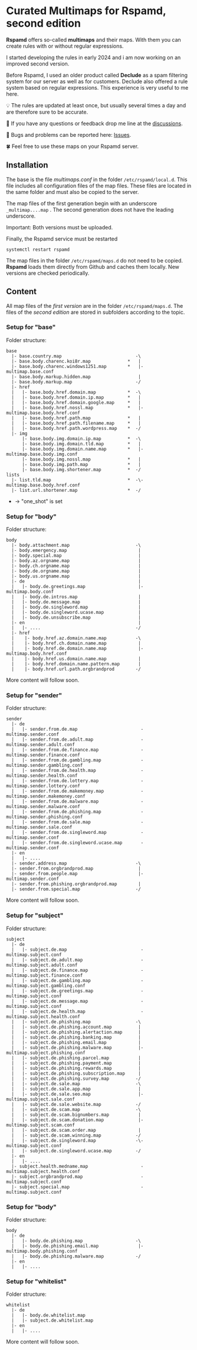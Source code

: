 # Curated Multimaps for Rspamd, second edition

**Rspamd** offers so-called **multimaps** and their maps. With them you can create rules with or without regular expressions.

I started developing the rules in early 2024 and i am now working on an improved second version.

Before Rspamd, I used an older product called **Declude** as a spam filtering system for our server as well as for customers. Declude also offered a rule system based on regular expressions. This experience is very useful to me here.

:bulb: The rules are updated at least once, but usually several times a day and are therefore sure to be accurate.

📢 If you have any questions or feedback drop me line at the [discussions](https://github.com/martinschaible/rspamd-rules/discussions).

🐛 Bugs and problems can be reported here: [Issues](https://github.com/martinschaible/rspamd-rules/issues).

🍀 Feel free to use these maps on your Rspamd server.

## Installation
The base is the file *multimaps.conf* in the folder `/etc/rspamd/local.d`. This file includes all configuration files of the map files. These files are located in the same folder and must also be copied to the server.

The map files of the first generation begin with an underscore `_multimap....map` . The second generation does not have the leading underscore.

Important: Both versions must be uploaded.

Finally, the Rspamd service must be restarted

```
systemctl restart rspamd
```

The map files in the folder `/etc/rspamd/maps.d` do not need to be copied. **Rspamd** loads them directly from Github and caches them locally. New versions are checked periodically.

## Content

All map files of the *first version* are in the folder `/etc/rspamd/maps.d`. The files of the *second edition* are stored in subfolders according to the topic.

### Setup for "base"

Folder structure:

```
base
  |- base.country.map                            -\
  |- base.body.charenc.koi8r.map              *   |
  |- base.body.charenc.windows1251.map        *   |- multimap.base.conf
  |- base.body.markup.hidden.map                  |
  |- base.body.markup.map                        -/
  |- href
  |   |- base.body.href.domain.map            *  -\
  |   |- base.body.href.domain.ip.map         *   |
  |   |- base.body.href.domain.google.map     *   |
  |   |- base.body.href.nossl.map             *   |- multimap.base.body.href.conf
  |   |- base.body.href.path.map              *   |
  |   |- base.body.href.path.filename.map     *   |
  |   |- base.body.href.path.wordpress.map    *  -/
  |- img
      |- base.body.img.domain.ip.map          *  -\
      |- base.body.img.domain.tld.map         *   |
      |- base.body.img.domain.name.map        *   |- multimap.base.body.img.conf
      |- base.body.img.nossl.map              *   |
      |- base.body.img.path.map               *   |
      |- base.body.img.shortener.map          *  -/
lists
  |- list.tld.map                             *  -\- multimap.base.body.href.conf
  |- list.url.shortener.map                   *  -/

```

* -> "one_shot" is set

### Setup for "body"

Folder structure:
```
body
  |- body.attachment.map                         -\
  |- body.emergency.map                           |
  |- body.special.map                             |
  |- body.az.orgname.map                          |
  |- body.ch.orgname.map                          |
  |- body.de.orgname.map                          |
  |- body.us.orgname.map                          |
  |- de                                           |
  |   |- body.de.greetings.map                    |- multimap.body.conf
  |   |- body.de.intros.map                       |
  |   |- body.de.message.map                      |
  |   |- body.de.singleword.map                   |
  |   |- body.de.singleword.ucase.map             |
  |   |- body.de.unsubscribe.map                  |
  |- en                                           |
  |   |- ....                                    -/
  |- href
  |    |- body.href.az.domain.name.map           -\
  |    |- body.href.ch.domain.name.map            |
  |    |- body.href.de.domain.name.map            |- multimap.body.href.conf
  |    |- body.href.us.domain.name.map            |
  |    |- body.href.domain.name.pattern.map       |
  |    |- body.href.url.path.orgbrandprod        -/
```

More content will follow soon.

### Setup for "sender"

Folder structure:
```
sender
  |- de
  |   |- sender.from.de.map                        - multimap.sender.conf 
  |   |- sender.from.de.adult.map                  - multimap.sender.adult.conf
  |   |- sender.from.de.finance.map                - multimap.sender.finance.conf
  |   |- sender.from.de.gambling.map               - multimap.sender.gambling.conf
  |   |- sender.from.de.health.map                 - multimap.sender.health.conf
  |   |- sender.from.de.lottery.map                - multimap.sender.lottery.conf
  |   |- sender.from.de.makemoney.map              - multimap.sender.makemoney.conf
  |   |- sender.from.de.malware.map                - multimap.sender.malware.conf
  |   |- sender.from.de.phishing.map               - multimap.sender.phishing.conf
  |   |- sender.from.de.sale.map                   - multimap.sender.sale.conf
  |   |- sender.from.de.singleword.map             - multimap.sender.conf
  |   |- sender.from.de.singleword.ucase.map       - multimap.sender.conf
  |- en
  |   |- ....
  |- sender.address.map                          -\
  |- sender.from.orgbrandprod.map                 |
  |- sender.from.people.map                       |- multimap.sender.conf
  |- sender.from.phishing.orgbrandprod.map        |
  |- sender.from.special.map                     -/
```

More content will follow soon.

### Setup for "subject"

Folder structure:
```
subject
  |- de
  |   |- subject.de.map                            - multimap.subject.conf
  |   |- subject.de.adult.map                      - multimap.subject.adult.conf
  |   |- subject.de.finance.map                    - multimap.subject.finance.conf
  |   |- subject.de.gambling.map                   - multimap.subject.gambling.conf
  |   |- subject.de.greetings.map                  - multimap.subject.conf
  |   |- subject.de.message.map                    - multimap.subject.conf
  |   |- subject.de.health.map                     - multimap.subject.health.conf
  |   |- subject.de.phishing.map                 -\
  |   |- subject.de.phishing.account.map          |
  |   |- subject.de.phishing.alertaction.map      |
  |   |- subject.de.phishing.banking.map          |
  |   |- subject.de.phishing.email.map            |
  |   |- subject.de.phishing.malware.map          |- multimap.subject.phishing.conf
  |   |- subject.de.phishing.parcel.map           |
  |   |- subject.de.phishing.payment.map          |
  |   |- subject.de.phishing.rewards.map          |
  |   |- subject.de.phishing.subscription.map     |
  |   |- subject.de.phishing.survey.map          -/
  |   |- subject.de.sale.map                     -\
  |   |- subject.de.sale.app.map                  |
  |   |- subject.de.sale.seo.map                  |- multimap.subject.sale.conf
  |   |- subject.de.sale.website.map             -/
  |   |- subject.de.scam.map                     -\
  |   |- subject.de.scam.bignumbers.map           |
  |   |- subject.de.scam.donation.map             |- multimap.subject.scam.conf
  |   |- subject.de.scam.order.map                |
  |   |- subject.de.scam.winning.map             -/
  |   |- subject.de.singleword.map               -\- multimap.subject.conf
  |   |- subject.de.singleword.ucase.map         -/
  |- en
  |   |- ....
  |- subject.health.medname.map                    - multimap.subject.health.conf
  |- subject.orgbrandprod.map                      - multimap.subject.conf
  |- subject.special.map                           - multimap.subject.conf
```

### Setup for "body"

Folder structure:
```
body
  |- de
  |   |- body.de.phishing.map                    -\
  |   |- body.de.phishing.email.map               |- multimap.body.phishing.conf
  |   |- body.de.phishing.malware.map            -/
  |- en
  |   |- ....
```


### Setup for "whitelist"

Folder structure:
```
whitelist
  |- de
  |   |- body.de.whitelist.map
  |   |- subject.de.whitelist.map
  |- en
  |   |- ....
```

More content will follow soon.
